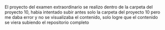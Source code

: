 El proyecto del examen extraordinario se realizo dentro de la carpeta del proyecto 10, habia intentado subir antes solo la carpeta del proyecto 10 pero me daba error y no se visualizaba el contenido, solo logre que el contenido se viera subiendo el repositorio completo 
